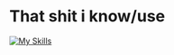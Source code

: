 # That shit i know/use
[![My Skills](https://skillicons.dev/icons?i=html,js,cs,nodejs,unity,py,discord,dotnet,git,github,vscode,lua,rust)](https://skillicons.dev)
